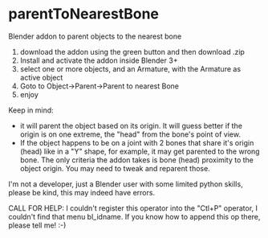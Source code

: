 # parentToNearestBone
Blender addon to parent objects to the nearest bone
1. download the addon using the green button and then download .zip
2. Install and activate the addon inside Blender 3+
3. select one or more objects, and an Armature, with the Armature as active object
4. Goto to Object->Parent->Parent to nearest Bone
5. enjoy

Keep in mind:
* it will parent the object based on its origin. It will guess better if the origin is on one extreme, the "head" from the bone's point of view. 
* If the object happens to be on a joint with 2 bones that share it's origin (head) like in a "Y" shape, for example, it may get parented to the wrong bone. The only criteria the addon takes is bone (head) proximity to the object origin. You may need to tweak and reparent those.

I'm not a developer, just a Blender user with some limited python skills, please be kind, this may indeed have errors.

CALL FOR HELP:
I couldn't register this operator into the "Ctl+P" operator, I couldn't find that menu bl_idname. If you know how to append this op there, please tell me! :-)

